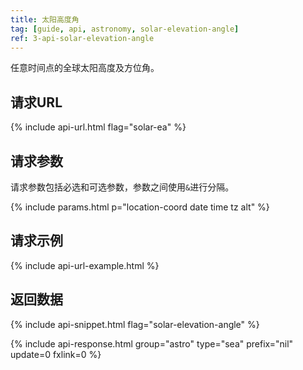 ```yaml
---
title: 太阳高度角
tag: [guide, api, astronomy, solar-elevation-angle]
ref: 3-api-solar-elevation-angle
---
```


任意时间点的全球太阳高度及方位角。

## 请求URL

{% include api-url.html flag="solar-ea" %}

## 请求参数

请求参数包括必选和可选参数，参数之间使用`&`进行分隔。

{% include params.html p="location-coord date time tz alt" %}

## 请求示例

{% include api-url-example.html %}

## 返回数据

{% include api-snippet.html flag="solar-elevation-angle" %}

{% include api-response.html group="astro" type="sea" prefix="nil" update=0 fxlink=0  %}
